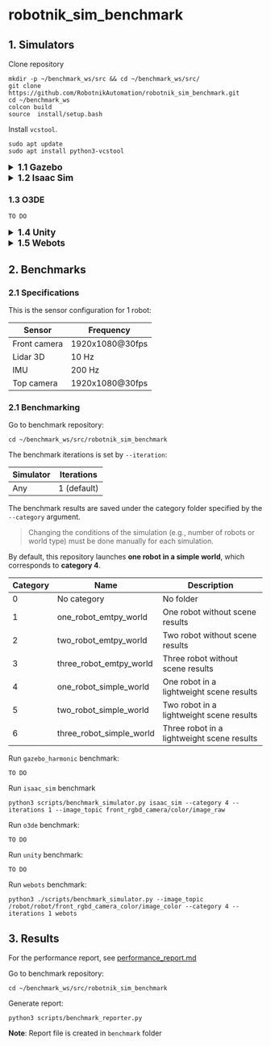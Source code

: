 # robotnik_sim_benchmark

## 1. Simulators

Clone repository

```
mkdir -p ~/benchmark_ws/src && cd ~/benchmark_ws/src/
git clone https://github.com/RobotnikAutomation/robotnik_sim_benchmark.git
cd ~/benchmark_ws
colcon build
source  install/setup.bash
```

Install `vcstool`.
```
sudo apt update
sudo apt install python3-vcstool
```

<details>
<summary style="font-size:1.25em; font-weight:bold;">1.1 Gazebo</summary>

Install Gazebo Harmonic with ROS 2 Humble:

1. Setup sources and keys.
```
sudo apt update
sudo apt-get install curl lsb-release gnupg
sudo curl https://packages.osrfoundation.org/gazebo.gpg --output /usr/share/keyrings/pkgs-osrf-archive-keyring.gpg
echo "deb [arch=$(dpkg --print-architecture) signed-by=/usr/share/keyrings/pkgs-osrf-archive-keyring.gpg] http://packages.osrfoundation.org/gazebo/ubuntu-stable $(lsb_release -cs) main" | sudo tee /etc/apt/sources.list.d/gazebo-stable.list > /dev/null
```

2. Install Gazebo Harmonic.
```
sudo apt-get update
sudo apt-get install gz-harmonic
```

3. Install ROS 2 connectors for Gazebo Harmonic.

> **WARNING**: The package `ros-humble-ros-gzharmonic` conflicts with `ros-humble-ros-gz*`. Remove those packages before installing.
```
sudo apt-get update
sudo apt-get remove ros-humble-ros-gz*
sudo apt-get autoremove
sudo apt-get install ros-humble-ros-gzharmonic
```

Set up workspace and install dependencies:

1. Download required repositories:
```
mkdir -p ~/robotnik_benchmark_gazebo_ws/src
cd ~/robotnik_benchmark_gazebo_ws/src
vcs import --input https://raw.githubusercontent.com/RobotnikAutomation/robotnik_simulation/refs/heads/jazzy-devel/robotnik_simulation.humble.repos
```

2. Install closed-source packages:
```
source /opt/ros/humble/setup.bash
export GZ_VERSION=harmonic
cd ~/robotnik_benchmark_gazebo_ws/src/robotnik/robotnik_simulation/debs/
sudo apt-get install ./ros-${ROS_DISTRO}-*.deb
```

3. Install missing dependencies:
```
source /opt/ros/humble/setup.bash
export GZ_VERSION=harmonic
cd ~/robotnik_benchmark_gazebo_ws
rosdep update --rosdistro humble
rosdep install --from-paths src --ignore-src -r -y --skip-keys="gz-plugin2 gz-sim8"
```

4. Build workspace:
```
source /opt/ros/humble/setup.bash
export GZ_VERSION=harmonic
cd ~/robotnik_benchmark_gazebo_ws
colcon build --symlink-install
```

Run Gazebo Harmonic simulation:

1. Spawn world:
```
source ~/robotnik_benchmark_gazebo_ws/install/setup.bash
ros2 launch robotnik_gazebo_ignition spawn_world.launch.py
```

2. Spawn a robot instance (e.g., `robot_a`):
```
ros2 launch robotnik_gazebo_ignition spawn_robot.launch.py robot_id:=robot_a robot:=rbwatcher
```

</details>


<details>
<summary style="font-size:1.25em; font-weight:bold;">1.2 Isaac Sim</summary>

Requirements: `isaac_sim.sh` located in `$HOME/isaac_sim`
```
ros2 launch isaac_sim isaac_sim_complete.launch.py
```

</details>

### 1.3 O3DE

```
TO DO
```

<details>
<summary style="font-size:1.25em; font-weight:bold;">1.4 Unity</summary>

Install and run the Unity simulation with ROS 2 Humble (also tested on ROS 2 Jazzy):

## 1. Prerequisites

- ROS 2 Humble installed and sourced. *(Also works on Humble or Jazzy.)*
- ROS–Unity bridge: [ROS-TCP-Endpoint](https://github.com/Unity-Technologies/ROS-TCP-Endpoint). Add to your workspace:
  ```bash
  cd ~/workspace/src
  git clone https://github.com/Unity-Technologies/ROS-TCP-Endpoint.git
  ```
- The Unity simulation archive placed at:
  `unity_sim/worlds/unity_simulation.tar.gz`
  *(The launch auto-extracts it on first run.)*

## 2. Recommended: Run with Launch File

This launch:
- Starts **ROS-TCP-Endpoint** listening on **0.0.0.0**.
- Starts **RViz2** with **use_sim_time:=true** and config `rviz/robot.rviz`.
- Runs the bootstrap script `utils/load_usd_and_run.py` which **extracts** the tar (if needed) and starts the Unity binary.
- Optionally **spawns N robots** via `/robot[/_N]/on` services.

Run:
```bash
# 1 robot (default)
ros2 launch unity_sim unity_complete.launch.py

# 1 robot in simple_world
ros2 launch unity_sim unity_complete.launch.py world:=simple_world

# 3 robots and RViz on
ros2 launch unity_sim unity_complete.launch.py robot_count:=3 run_rviz:=true

# 2 robots, no RViz, in simple_world
ros2 launch unity_sim unity_complete.launch.py robot_count:=2 run_rviz:=false world:=simple_world

```

**Arguments**
- `robot_count` (int, 1..5, default: 1) — spawns `robot`, `robot_2`, … `robot_5`.
- `run_rviz` (bool, default: true) — toggles RViz2.
- `world` (string, default: `empty_world`) — choose the world to load. Available worlds:
  - `empty_world` — empty plane.
  - `simple_world` — simple scene with some objects.

> If the launch prints an error like
> `Archive not found: .../unity_sim/worlds/unity_simulation.tar.gz`,
> make sure the archive exists at that exact path (or the extracted binary is already present somewhere under `unity_sim/worlds/`).

## 3. (Optional) Manual Download/Update of the Archive

If you need to refresh the Unity build:

**A) Using `gdown`**
```bash
pip install gdown
gdown https://drive.google.com/uc?id=1NDRtJ9zw5TGTveNKsOdgXoxGDFOHcktZ
mv unity_simulation.tar.gz unity_sim/worlds/
```

**B) Using a web browser**
- Open: [Unity Simulation Binary](https://drive.google.com/file/d/1NDRtJ9zw5TGTveNKsOdgXoxGDFOHcktZ/view?usp=drive_link)
- Download `unity_simulation.tar.gz` and place it in `unity_sim/worlds/`.

## 4. (Optional) Manual Run Without Launch

1) Extract and run the Unity simulation:
```bash
cd unity_sim/worlds
tar -xvzf unity_simulation.tar.gz
chmod +x UnitySimulation.x86_64  # or your binary name (e.g., PI_simulation_Unity_Robotnik.x86_64)
./UnitySimulation.x86_64         # replace with your actual filename if different
```

2) Start the ROS–Unity bridge on 0.0.0.0:
```bash
ros2 run ros_tcp_endpoint default_server_endpoint --ros-args -p ROS_IP:=0.0.0.0
```

## 5. Notes

- **RViz time**: RViz launches with `use_sim_time:=true` because the simulator publishes `/clock`.
- **Keyboard shortcuts in the simulator**:
  - `F1`: show performance stats.
  - `F2`: respawn/destroy robots.
  - Navigation: arrow keys to move, mouse wheel to zoom; to follow a robot, pick it from the bottom-right dropdown.
- **Robot services** (provided by the simulation):
  - Spawn: `robot_{id}/on`   (e.g., `/robot/on`, `/robot_2/on`, …)
  - Delete: `robot_{id}/off` (e.g., `/robot/off`, `/robot_2/off`, …)

</details>

<details>
<summary style="font-size:1.25em; font-weight:bold;">1.5 Webots</summary>

1. Download required repositories:
```
mkdir -p ~/robotnik_benchmark_webots_ws/src
cd ~/robotnik_benchmark_webots_ws/src
git clone https://github.com/RobotnikAutomation/robotnik_webots.git
git clone https://github.com/RobotnikAutomation/robotnik_common.git
```
2. Install missing dependencies:
Follow the guide to install webots from via apt: https://cyberbotics.com/doc/guide/installation-procedure#installation-on-linux
```
sudo apt-get install ros-humble-webots-ros2
cd ~/robotnik_benchmark_webots_ws
rosdep update --rosdistro humble
rosdep install --from-paths src --ignore-src -r -y 
```

3. Build workspace:
```
source /opt/ros/humble/setup.bash
cd ~/robotnik_benchmark_webots_ws
colcon build --symlink-install
```

Run Webots simulation:

1. Spawn world:
```
source ~/robotnik_benchmark_webots_ws/install/setup.bash
ros2 launch robotnik_webots spawn_world.launch.py
```

2. Spawn a robot instance (e.g., `robot_a`):
```
ros2 launch robotnik_webots spawn_robot.launch.py robot_id:=robot_a robot:=rbwatcher
```
</details>


## 2. Benchmarks

### 2.1 Specifications

This is the sensor configuration for 1 robot:

| Sensor        | Frequency |
|---------------|------------|
| Front camera  | 1920x1080@30fps |
| Lidar 3D      | 10 Hz      | 
| IMU           | 200 Hz     |
| Top camera    | 1920x1080@30fps     |


### 2.1 Benchmarking

Go to benchmark repository:

```
cd ~/benchmark_ws/src/robotnik_sim_benchmark
```

The benchmark iterations is set by `--iteration`: 

| Simulator        | Iterations |
|---------------|------------|
| Any  |   1 (default)     |



The benchmark results are saved under the category folder specified by the `--category` argument.  

> Changing the conditions of the simulation (e.g., number of robots or world type) must be done manually for each simulation.

By default, this repository launches **one robot in a simple world**, which corresponds to **category 4**.

| Category  | Name                            | Description 
|----|------| --------------------------------| 
| 0  |         No category                    | No folder
| 1  |         one_robot_emtpy_world    | One robot without scene results
| 2  |         two_robot_emtpy_world    | Two robot without scene results
| 3  |         three_robot_emtpy_world  | Three robot without scene results
| 4  |         one_robot_simple_world   | One robot in a lightweight scene results
| 5  |         two_robot_simple_world   | Two robot in a lightweight scene results
| 6  |         three_robot_simple_world | Three robot in a lightweight scene results

Run `gazebo_harmonic` benchmark:

```
TO DO
```

Run `isaac_sim` benchmark 

```
python3 scripts/benchmark_simulator.py isaac_sim --category 4 --iterations 1 --image_topic front_rgbd_camera/color/image_raw
```

Run `o3de` benchmark:

```
TO DO
```

Run `unity` benchmark:

```
TO DO
```

Run `webots` benchmark:

```
python3 ./scripts/benchmark_simulator.py --image_topic /robot/robot/front_rgbd_camera_color/image_color --category 4 --iterations 1 webots
```

## 3. Results

For the performance report, see [performance_report.md](benchmarks/performance_report.md)

Go to benchmark repository:

```
cd ~/benchmark_ws/src/robotnik_sim_benchmark
```

Generate report:

```
python3 scripts/benchmark_reporter.py
```

**Note**: Report file is created in `benchmark` folder